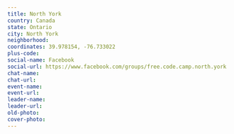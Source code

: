 ```yaml
---
title: North York
country: Canada
state: Ontario
city: North York
neighborhood: 
coordinates: 39.978154, -76.733022
plus-code:
social-name: Facebook
social-url: https://www.facebook.com/groups/free.code.camp.north.york
chat-name:
chat-url:
event-name:
event-url:
leader-name:
leader-url:
old-photo: 
cover-photo:
---
```

